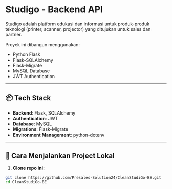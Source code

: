 # Studigo - Backend API

Studigo adalah platform edukasi dan informasi untuk produk-produk teknologi (printer, scanner, projector) yang ditujukan untuk sales dan partner.

Proyek ini dibangun menggunakan:

- Python Flask
- Flask-SQLAlchemy
- Flask-Migrate
- MySQL Database
- JWT Authentication

---

## 📦 Tech Stack

- **Backend**: Flask, SQLAlchemy
- **Authentication**: JWT
- **Database**: MySQL
- **Migrations**: Flask-Migrate
- **Environment Management**: python-dotenv

---

## 🚀 Cara Menjalankan Project Lokal

1. **Clone repo ini:**

```bash
git clone https://github.com/Presales-Solution24/CleanStudiGo-BE.git
cd CleanStudiGo-BE
```
